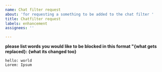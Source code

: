 ```yaml
---
name: Chat filter request
about: 'for requesting a something to be added to the chat filter '
title: Chatfilter request
labels: enhancement
assignees: ''

---
```


**please list words you would like to be blocked in this format "{what gets replaced}: {what its changed too}**
```
hello: world
Lorem: Ipsum
```
